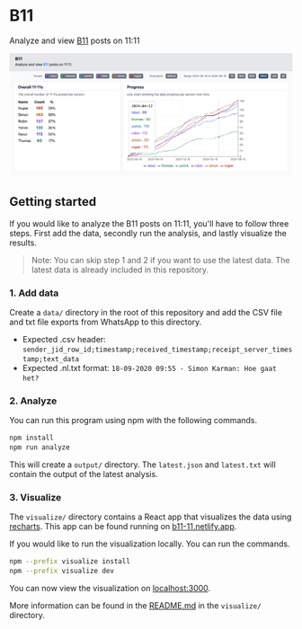 # B11
Analyze and view [B11](https://svsticky.nl/nl/besturen/11) posts on 11:11

![Visualization](./visualization.png)

## Getting started
If you would like to analyze the B11 posts on 11:11, you'll have to follow three steps. First add the data, secondly run the analysis, and lastly visualize the results.

> Note: You can skip step 1 and 2 if you want to use the latest data. The latest data is already included in this repository.

### 1. Add data
Create a `data/` directory in the root of this repository and add the CSV file and txt file exports from WhatsApp to this directory.

- Expected .csv header: `sender_jid_row_id;timestamp;received_timestamp;receipt_server_timestamp;text_data`
- Expected .nl.txt format: `18-09-2020 09:55 - Simon Karman: Hoe gaat het?`

### 2. Analyze
You can run this program using npm with the following commands.
```bash
npm install
npm run analyze
```

This will create a `output/` directory. The `latest.json` and `latest.txt` will contain the output of the latest analysis.

### 3. Visualize
The `visualize/` directory contains a React app that visualizes the data using [recharts](https://recharts.org). This app can be found running on [b11-11.netlify.app](https://b11-11.netlify.app/).

If you would like to run the visualization locally. You can run the commands.
```bash
npm --prefix visualize install
npm --prefix visualize dev
```

You can now view the visualization on [localhost:3000](http://localhost:3000).

More information can be found in the [README.md](visualize/README.md) in the `visualize/` directory.
